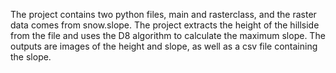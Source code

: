 The project contains two python files, main and rasterclass, and the raster data comes from snow.slope. 
The project extracts the height of the hillside from the file and uses the D8 algorithm to calculate the maximum slope. 
The outputs are images of the height and slope, as well as a csv file containing the slope. 
